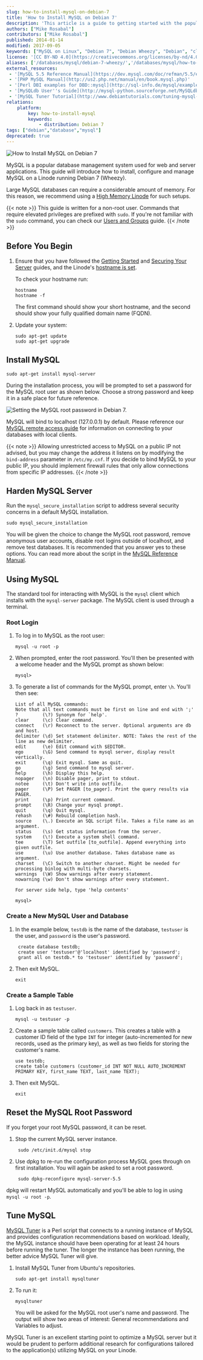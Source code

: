 ```yaml
---
slug: how-to-install-mysql-on-debian-7
title: 'How to Install MySQL on Debian 7'
description: 'This article is a guide to getting started with the popular database management system software, MySQL, including how to install the service on Debian 7.'
authors: ["Mike Rosabal"]
contributors: ["Mike Rosabal"]
published: 2014-01-14
modified: 2017-09-05
keywords: ["MySQL on Linux", "Debian 7", "Debian Wheezy", "Debian", "cloud", "cloud hosting", "Linux", "MySQL", "database", "MariaDB", "install MySQL", "secure MySQL", "mysqltuner"]
license: '[CC BY-ND 4.0](https://creativecommons.org/licenses/by-nd/4.0)'
aliases: ['/databases/mysql/debian-7-wheezy/','/databases/mysql/how-to-install-mysql-on-debian-7/','/databases/mysql/using-mysql-relational-databases-on-debian-7-wheezy/']
external_resources:
 - '[MySQL 5.5 Reference Manual](https://dev.mysql.com/doc/refman/5.5/en/index.html)'
 - '[PHP MySQL Manual](http://us2.php.net/manual/en/book.mysql.php)'
 - '[Perl DBI examples for DBD::mysql](http://sql-info.de/mysql/examples/Perl-DBI-examples.html)'
 - '[MySQLdb User''s Guide](http://mysql-python.sourceforge.net/MySQLdb.html)'
 - '[MySQL Tuner Tutorial](http://www.debiantutorials.com/tuning-mysql-with-mysqltuner-to-increase-efficiency-and-performance/)'
relations:
    platform:
        key: how-to-install-mysql
        keywords:
            - distribution: Debian 7
tags: ["debian","database","mysql"]
deprecated: true
---
```


![How to Install MySQL on Debian 7](How_to_Install_MySQL_on_Debian_7_smg.jpg)

MySQL is a popular database management system used for web and server applications. This guide will introduce how to install, configure and manage MySQL on a Linode running Debian 7 (Wheezy).

Large MySQL databases can require a considerable amount of memory. For this reason, we recommend using a [High Memory Linode](https://www.linode.com/pricing/) for such setups.

{{< note >}}
This guide is written for a non-root user. Commands that require elevated privileges are prefixed with `sudo`. If you're not familiar with the `sudo` command, you can check our [Users and Groups](/docs/guides/linux-users-and-groups/) guide.
{{< /note >}}

## Before You Begin

1.  Ensure that you have followed the [Getting Started](/docs/products/platform/get-started/) and [Securing Your Server](/docs/products/compute/compute-instances/guides/set-up-and-secure/) guides, and the Linode's [hostname is set](/docs/products/compute/compute-instances/guides/set-up-and-secure/#configure-a-custom-hostname).

    To check your hostname run:

        hostname
        hostname -f

    The first command should show your short hostname, and the second should show your fully qualified domain name (FQDN).

2.  Update your system:

        sudo apt-get update
        sudo apt-get upgrade


## Install MySQL

    sudo apt-get install mysql-server

During the installation process, you will be prompted to set a password for the MySQL root user as shown below. Choose a strong password and keep it in a safe place for future reference.

![Setting the MySQL root password in Debian 7.](mysql-rootpw-debian.png)

MySQL will bind to localhost (127.0.0.1) by default. Please reference our [MySQL remote access guide](/docs/guides/create-an-ssh-tunnel-for-mysql-remote-access/) for information on connecting to your databases with local clients.

{{< note >}}
Allowing unrestricted access to MySQL on a public IP not advised, but you may change the address it listens on by modifying the `bind-address` parameter in `/etc/my.cnf`. If you decide to bind MySQL to your public IP, you should implement firewall rules that only allow connections from specific IP addresses.
{{< /note >}}

## Harden MySQL Server

Run the `mysql_secure_installation` script to address several security concerns in a default MySQL installation.

    sudo mysql_secure_installation

You will be given the choice to change the MySQL root password, remove anonymous user accounts, disable root logins outside of localhost, and remove test databases. It is recommended that you answer yes to these options. You can read more about the script in the [MySQL Reference Manual](https://dev.mysql.com/doc/refman/5.0/en/mysql-secure-installation.html).

## Using MySQL

The standard tool for interacting with MySQL is the `mysql` client which installs with the `mysql-server` package. The MySQL client is used through a terminal.

### Root Login

1.  To log in to MySQL as the root user:

        mysql -u root -p

2.  When prompted, enter the root password. You'll then be presented with a welcome header and the MySQL prompt as shown below:

        mysql>

3.  To generate a list of commands for the MySQL prompt, enter `\h`. You'll then see:

        List of all MySQL commands:
        Note that all text commands must be first on line and end with ';'
        ?         (\?) Synonym for `help'.
        clear     (\c) Clear command.
        connect   (\r) Reconnect to the server. Optional arguments are db and host.
        delimiter (\d) Set statement delimiter. NOTE: Takes the rest of the line as new delimiter.
        edit      (\e) Edit command with $EDITOR.
        ego       (\G) Send command to mysql server, display result vertically.
        exit      (\q) Exit mysql. Same as quit.
        go        (\g) Send command to mysql server.
        help      (\h) Display this help.
        nopager   (\n) Disable pager, print to stdout.
        notee     (\t) Don't write into outfile.
        pager     (\P) Set PAGER [to_pager]. Print the query results via PAGER.
        print     (\p) Print current command.
        prompt    (\R) Change your mysql prompt.
        quit      (\q) Quit mysql.
        rehash    (\#) Rebuild completion hash.
        source    (\.) Execute an SQL script file. Takes a file name as an argument.
        status    (\s) Get status information from the server.
        system    (\!) Execute a system shell command.
        tee       (\T) Set outfile [to_outfile]. Append everything into given outfile.
        use       (\u) Use another database. Takes database name as argument.
        charset   (\C) Switch to another charset. Might be needed for processing binlog with multi-byte charsets.
        warnings  (\W) Show warnings after every statement.
        nowarning (\w) Don't show warnings after every statement.

        For server side help, type 'help contents'

        mysql>

### Create a New MySQL User and Database
1. In the example below, `testdb` is the name of the database, `testuser` is the user, and `password` is the user's password.

        create database testdb;
        create user 'testuser'@'localhost' identified by 'password';
        grant all on testdb.* to 'testuser' identified by 'password';

2.  Then exit MySQL.

        exit

### Create a Sample Table

1.  Log back in as `testuser`.

        mysql -u testuser -p

2.  Create a sample table called `customers`. This creates a table with a customer ID field of the type `INT` for integer (auto-incremented for new records, used as the primary key), as well as two fields for storing the customer's name.

        use testdb;
        create table customers (customer_id INT NOT NULL AUTO_INCREMENT PRIMARY KEY, first_name TEXT, last_name TEXT);

3.  Then exit MySQL.

        exit

## Reset the MySQL Root Password

If you forget your root MySQL password, it can be reset.

1. Stop the current MySQL server instance.

        sudo /etc/init.d/mysql stop

2. Use dpkg to re-run the configuration process MySQL goes through on first installation. You will again be asked to set a root password.

        sudo dpkg-reconfigure mysql-server-5.5

dpkg will restart MySQL automatically and you'll be able to log in using `mysql -u root -p`.

## Tune MySQL

[MySQL Tuner](https://github.com/major/MySQLTuner-perl) is a Perl script that connects to a running instance of MySQL and provides configuration recommendations based on workload. Ideally, the MySQL instance should have been operating for at least 24 hours before running the tuner. The longer the instance has been running, the better advice MySQL Tuner will give.

1.  Install MySQL Tuner from Ubuntu's repositories.

        sudo apt-get install mysqltuner

2.  To run it:

        mysqltuner

    You will be asked for the MySQL root user's name and password. The output will show two areas of interest: General recommendations and Variables to adjust.

MySQL Tuner is an excellent starting point to optimize a MySQL server but it would be prudent to perform additional research for configurations tailored to the application(s) utilizing MySQL on your Linode.
